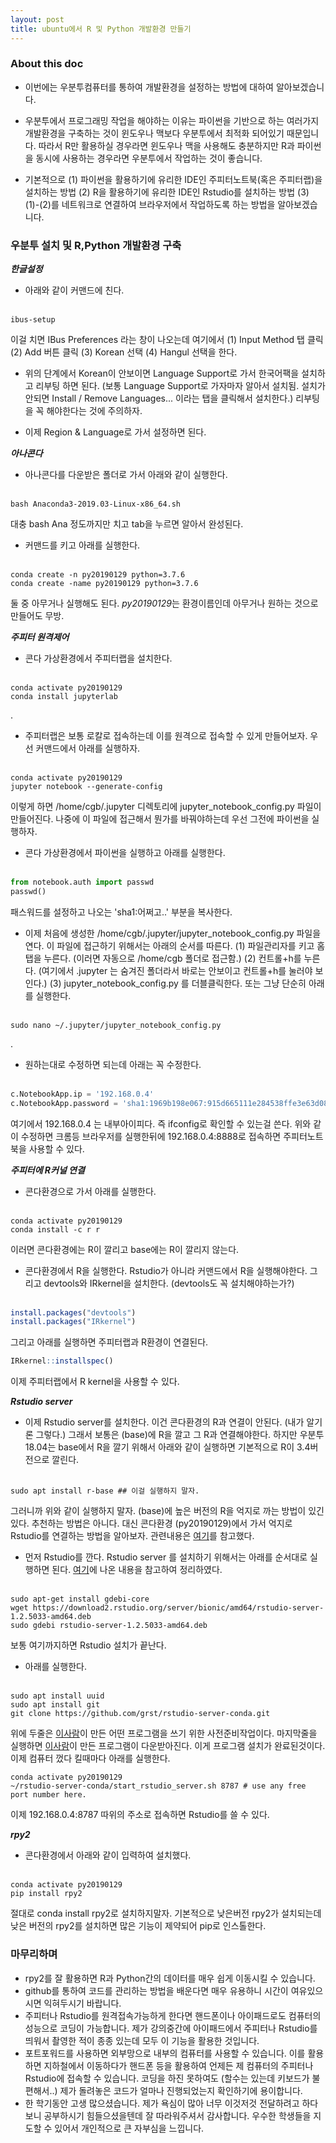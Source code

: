 ```yaml
---
layout: post 
title: ubuntu에서 R 및 Python 개발환경 만들기
---
```


### About this doc

- 이번에는 우분투컴퓨터를 통하여 개발환경을 설정하는 방법에 대하여 알아보겠습니다. 

- 우분투에서 프로그래밍 작업을 해야하는 이유는 파이썬을 기반으로 하는 여러가지 개발환경을 구축하는 것이 윈도우나 맥보다 우분투에서 최적화 되어있기 때문입니다. 따라서 R만 활용하실 경우라면 윈도우나 맥을 사용해도 충분하지만 R과 파이썬을 동시에 사용하는 경우라면 우분투에서 작업하는 것이 좋습니다. 

- 기본적으로 (1) 파이썬을 활용하기에 유리한 IDE인 주피터노트북(혹은 주피터랩)을 설치하는 방법 (2) R을 활용하기에 유리한 IDE인 Rstudio를 설치하는 방법 (3) (1)-(2)를 네트워크로 연결하여 브라우저에서 작업하도록 하는 방법을 알아보겠습니다.

### 우분투 설치 및 R,Python 개발환경 구축 

***한글설정***

- 아래와 같이 커맨드에 친다. <br/><br/>
```
ibus-setup
```
이걸 치면 IBus Preferences 라는 창이 나오는데 여기에서 (1) Input Method 탭 클릭 (2) Add 버튼 클릭 (3) Korean 선택 (4) Hangul 선택을 한다. 

- 위의 단계에서 Korean이 안보이면 Language Support로 가서 한국어팩을 설치하고 리부팅 하면 된다. (보통 Language Support로 가자마자 알아서 설치됨. 설치가 안되면 Install / Remove Languages... 이라는 탭을 클릭해서 설치한다.) 리부팅을 꼭 해야한다는 것에 주의하자. 

- 이제 Region & Language로 가서 설정하면 된다. 

***아나콘다***

- 아나콘다를 다운받은 폴더로 가서 아래와 같이 실행한다. <br/><br/>
```
bash Anaconda3-2019.03-Linux-x86_64.sh
```
대충 bash Ana 정도까지만 치고 tab을 누르면 알아서 완성된다. 

- 커맨드를 키고  아래를 실행한다. <br/><br/>
```
conda create -n py20190129 python=3.7.6
conda create -name py20190129 python=3.7.6
```
둘 중 아무거나 실행해도 된다. *py20190129*는 환경이름인데 아무거나 원하는 것으로 만들어도 무방. 

***주피터 원격제어***

- 콘다 가상환경에서 주피터랩을 설치한다. <br/><br/>
```
conda activate py20190129
conda install jupyterlab
```
.

- 주피터랩은 보통 로칼로 접속하는데 이를 원격으로 접속할 수 있게 만들어보자. 우선 커맨드에서 아래를 실행하자. <br/><br/>
```
conda activate py20190129
jupyter notebook --generate-config
```
이렇게 하면 /home/cgb/.jupyter 디렉토리에 jupyter_notebook_config.py 파일이 만들어진다. 나중에 이 파일에 접근해서 뭔가를 바꿔야하는데 우선 그전에 파이썬을 실행하자. 

- 콘다 가상환경에서 파이썬을 실행하고 아래를 실행한다.  <br/><br/>
```python
from notebook.auth import passwd
passwd()
```
패스워드를 설정하고 나오는 'sha1:어쩌고..' 부분을 복사한다. 


- 이제 처음에 생성한 /home/cgb/.jupyter/jupyter_notebook_config.py 파일을 연다. 
이 파일에 접근하기 위해서는 아래의 순서를 따른다. (1) 파일관리자를 키고 홈탭을 누른다. (이러면 자동으로 /home/cgb 폴더로 접근함.) (2) 컨트롤+h를 누른다. (여기에서 .jupyter 는 숨겨진 폴더라서 바로는 안보이고 컨트롤+h를 눌러야 보인다.) (3) jupyter_notebook_config.py 를 더블클릭한다. 또는 그냥 단순히 아래를 실행한다. <br/><br/>
```
sudo nano ~/.jupyter/jupyter_notebook_config.py
```
.

- 원하는대로 수정하면 되는데 아래는 꼭 수정한다. <br/><br/>
```python
c.NotebookApp.ip = '192.168.0.4'
c.NotebookApp.password = 'sha1:1969b198e067:915d665111e284538ffe3e63d08de9a0a4dba5e7'
```
여기에서 192.168.0.4 는 내부아이피다. 즉 ifconfig로 확인할 수 있는걸 쓴다. 위와 같이 수정하면 크롬등 브라우저를 실행한뒤에 192.168.0.4:8888로 접속하면 주피터노트북을 사용할 수 있다.

***주피터에 R커널 연결*** 
- 콘다환경으로 가서 아래를 실행한다. <br/><br/>
```
conda activate py20190129
conda install -c r r
```
이러면 콘다환경에는 R이 깔리고 base에는 R이 깔리지 않는다.

- 콘다환경에서 R을 실행한다. Rstudio가 아니라 커맨드에서 R을 실행해야한다. 그리고 devtools와 IRkernel을 설치한다. (devtools도 꼭 설치해야하는가?) <br/><br/>
```r
install.packages("devtools")
install.packages("IRkernel")
```
그리고 아래를 실행하면 주피터랩과 R환경이 연결된다. 
```r
IRkernel::installspec()
```
이제 주피터랩에서 R kernel을 사용할 수 있다. 

***Rstudio server***
- 이제 Rstudio server를 설치한다. 이건 콘다환경의 R과 연결이 안된다. (내가 알기론 그렇다.) 그래서 보통은 (base)에 R을 깔고 그 R과 연결해야한다. 하지만 우분투 18.04는 base에서 R을 깔기 위해서 아래와 같이 실행하면 기본적으로 R이 3.4버전으로 깔린다. <br/><br/>
```
sudo apt install r-base ## 이걸 실행하지 말자. 
```
그러니까 위와 같이 실행하지 말자. (base)에 높은 버전의 R을 억지로 까는 방법이 있긴 있다. 추천하는 방법은 아니다. 대신 콘다환경 (py20190129)에서 가서 억지로 Rstudio를 연결하는 방법을 알아보자. 관련내용은 [여기](https://github.com/grst/rstudio-server-conda)를 참고했다. 

- 먼저 Rstudio를 깐다. Rstudio server 를 설치하기 위해서는 아래를 순서대로 실행하면 된다. [여기](https://rstudio.com/products/rstudio/download-server/debian-ubuntu/)에 나온 내용을 참고하여 정리하였다. <br/><br/>
```
sudo apt-get install gdebi-core
wget https://download2.rstudio.org/server/bionic/amd64/rstudio-server-1.2.5033-amd64.deb
sudo gdebi rstudio-server-1.2.5033-amd64.deb
```
보통 여기까지하면 Rstudio 설치가 끝난다. 

- 아래를 실행한다. <br/><br/>
```
sudo apt install uuid
sudo apt install git
git clone https://github.com/grst/rstudio-server-conda.git
```
위에 두줄은 [이사람](https://github.com/grst/rstudio-server-conda)이 만든 어떤 프로그램을 쓰기 위한 사전준비작업이다. 마지막줄을 실행하면 [이사람](https://github.com/grst/rstudio-server-conda)이 만든 프로그램이 다운받아진다. 이게 프로그램 설치가 완료된것이다. 이제 컴퓨터 껐다 킬때마다 아래를 실행한다. 
```
conda activate py20190129
~/rstudio-server-conda/start_rstudio_server.sh 8787 # use any free port number here. 
```
이제 192.168.0.4:8787 따위의 주소로 접속하면 Rstudio를 쓸 수 있다. 

***rpy2***
- 콘다환경에서 아래와 같이 입력하여 설치했다. <br/><br/>
```
conda activate py20190129
pip install rpy2
```
절대로 conda install rpy2로 설치하지말자. 기본적으로 낮은버전 rpy2가 설치되는데 낮은 버전의 rpy2를 설치하면 많은 기능이 제약되어 pip로 인스톨한다. 

### 마무리하며

- rpy2를 잘 활용하면 R과 Python간의 데이터를 매우 쉽게 이동시킬 수 있습니다. 
- github를 통하여 코드를 관리하는 방법을 배운다면 매우 유용하니 시간이 여유있으시면 익혀두시기 바랍니다. 
- 주피터나 Rstudio를 원격접속가능하게 한다면 핸드폰이나 아이패드로도 컴퓨터의 성능으로 코딩이 가능합니다. 제가 강의중간에 아이패드에서 주피터나 Rstudio를 띄워서 촬영한 적이 종종 있는데 모두 이 기능을 활용한 것입니다. 
- 포트포워드를 사용하면 외부망으로 내부의 컴퓨터를 사용할 수 있습니다. 이를 활용하면 지하철에서 이동하다가 핸드폰 등을 활용하여 언제든 제 컴퓨터의 주피터나 Rstudio에 접속할 수 있습니다. 코딩을 하진 못하여도 (할수는 있는데 키보드가 불편해서..) 제가 돌려놓은 코드가 얼마나 진행되었는지 확인하기에 용이합니다. 
- 한 학기동안 고생 많으셨습니다. 제가 욕심이 많아 너무 이것저것 전달하려고 하다보니 공부하시기 힘들으셨을텐데 잘 따라워주셔서 감사합니다. 우수한 학생들을 지도할 수 있어서 개인적으로 큰 자부심을 느낍니다. 